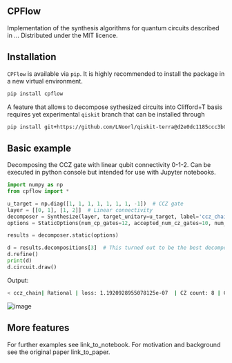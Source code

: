 ## CPFlow
Implementation of the synthesis algorithms for quantum circuits described in ... Distributed under the MIT licence.

## Installation
`CPFlow` is available via `pip`.  It is highly recommended to install the package in a new virtual environment.

```sh
pip install cpflow
```

A feature that allows to decompose sythesized circuits into Clifford+T basis requires yet experimental `qiskit` branch that can be installed through

```sh
pip install git+https://github.com/LNoorl/qiskit-terra@d2e0dc1185ccc3b0c9957e3d7d9bc610dede29d4
```

## Basic example
Decomposing the CCZ gate with linear qubit connectivity 0-1-2. Can be executed in python console but intended for use with Jupyter notebooks.

```python
import numpy as np
from cpflow import *

u_target = np.diag([1, 1, 1, 1, 1, 1, 1, -1])  # CCZ gate
layer = [[0, 1], [1, 2]]  # Linear connectivity
decomposer = Synthesize(layer, target_unitary=u_target, label='ccz_chain')
options = StaticOptions(num_cp_gates=12, accepted_num_cz_gates=10, num_samples=10)

results = decomposer.static(options)

d = results.decompositions[3]  # This turned out to be the best decomposition.
d.refine()
print(d)
d.circuit.draw()
```
Output:

```sh
< ccz_chain| Rational | loss: 1.1920928955078125e-07  | CZ count: 8 | CZ depth: 8  >
```
![image](https://user-images.githubusercontent.com/13020565/163995526-8ff39d97-f34a-4f0f-b723-8bb54803b500.png)


## More features
For further examples see link_to_notebook. For motivation and background see the original paper link_to_paper.
